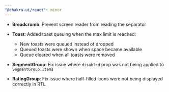 ```yaml
---
"@chakra-ui/react": minor
---
```


- **Breadcrumb**: Prevent screen reader from reading the separator
- **Toast**: Added toast queuing when the max limit is reached:

  - New toasts were queued instead of dropped
  - Queued toasts were shown when space became available
  - Queue cleared when all toasts were removed

- **SegmentGroup**: Fix issue where `disabled` prop was not being applied to
  `SegmentGroup.Items`

- **RatingGroup**: Fix issue where half-filled icons were not being displayed
  correctly in RTL
